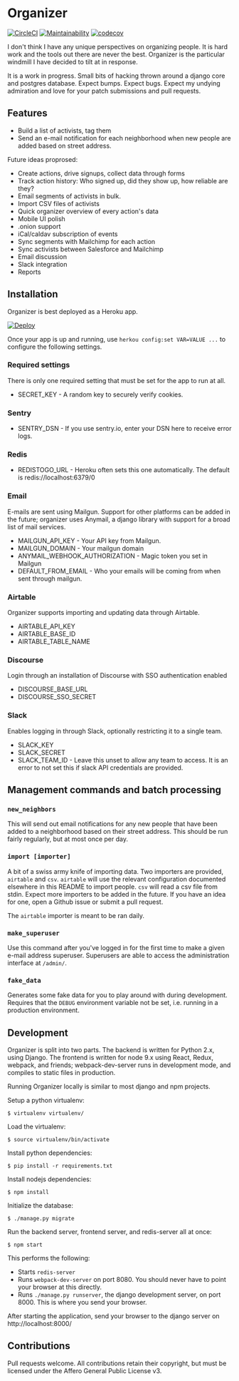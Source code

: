 # Organizer

[![CircleCI](https://circleci.com/gh/tdfischer/organizer.svg?style=svg)](https://circleci.com/gh/tdfischer/organizer)
[![Maintainability](https://api.codeclimate.com/v1/badges/86f7c614494ac53194e2/maintainability)](https://codeclimate.com/github/tdfischer/organizer/maintainability)
[![codecov](https://codecov.io/gh/tdfischer/organizer/branch/master/graph/badge.svg)](https://codecov.io/gh/tdfischer/organizer)


I don't think I have any unique perspectives on organizing people. It is hard
work and the tools out there are never the best. Organizer is the particular
windmill I have decided to tilt at in response.

It is a work in progress. Small bits of hacking thrown around a django core and
postgres database. Expect bumps. Expect bugs. Expect my undying admiration and
love for your patch submissions and pull requests.

## Features

* Build a list of activists, tag them
* Send an e-mail notification for each neighborhood when new people are added
  based on street address.

Future ideas proprosed:

* Create actions, drive signups, collect data through forms
* Track action history: Who signed up, did they show up, how reliable are they?
* Email segments of activists in bulk.
* Import CSV files of activists
* Quick organizer overview of every action's data
* Mobile UI polish
* .onion support
* iCal/caldav subscription of events
* Sync segments with Mailchimp for each action
* Sync activists between Salesforce and Mailchimp
* Email discussion
* Slack integration
* Reports

## Installation

Organizer is best deployed as a Heroku app.

[![Deploy](https://www.herokucdn.com/deploy/button.svg)](https://heroku.com/deploy)

Once your app is up and running, use ```herkou config:set VAR=VALUE ...``` to
configure the following settings.

### Required settings

There is only one required setting that must be set for the app to run at all.

* SECRET_KEY - A random key to securely verify cookies.

### Sentry

* SENTRY_DSN - If you use sentry.io, enter your DSN here to receive error logs.

### Redis

* REDISTOGO_URL - Heroku often sets this one automatically. The default is
  redis://localhost:6379/0

### Email

E-mails are sent using Mailgun. Support for other platforms can be added in the
future; organizer uses Anymail, a django library with support for a broad list
of mail services.

* MAILGUN_API_KEY - Your API key from Mailgun.
* MAILGUN_DOMAIN - Your mailgun domain 
* ANYMAIL_WEBHOOK_AUTHORIZATION - Magic token you set in Mailgun
* DEFAULT_FROM_EMAIL - Who your emails will be coming from when sent through
  mailgun.

### Airtable

Organizer supports importing and updating data through Airtable.

* AIRTABLE_API_KEY
* AIRTABLE_BASE_ID
* AIRTABLE_TABLE_NAME

### Discourse

Login through an installation of Discourse with SSO authentication enabled

* DISCOURSE_BASE_URL
* DISCOURSE_SSO_SECRET

### Slack

Enables logging in through Slack, optionally restricting it to a single team.

* SLACK_KEY
* SLACK_SECRET
* SLACK_TEAM_ID - Leave this unset to allow any team to access. It is an error
  to not set this if slack API credentials are provided.


## Management commands and batch processing

### ``new_neighbors``

This will send out email notifications for any new people that have been added
to a neighborhood based on their street address. This should be run fairly
regularly, but at most once per day.


### ``import [importer]``

A bit of a swiss army knife of importing data. Two importers are provided,
``airtable`` and ``csv``. ``airtable`` will use the relevant configuration
documented elsewhere in this README to import people. ``csv`` will read a csv
file from stdin. Expect more importers to be added in the future. If you have an
idea for one, open a Github issue or submit a pull request.

The ``airtable`` importer is meant to be ran daily.

### ``make_superuser``

Use this command after you've logged in for the first time to make a given
e-mail address superuser. Superusers are able to access the administration
interface at ``/admin/``.

### ``fake_data``

Generates some fake data for you to play around with during development.
Requires that the ``DEBUG`` environment variable not be set, i.e. running in a
production environment.

## Development

Organizer is split into two parts. The backend is written for Python 2.x, using
Django. The frontend is written for node 9.x using React, Redux, webpack, and
friends; webpack-dev-server runs in development mode, and compiles to static
files in production.

Running Organizer locally is similar to most django and npm projects.

Setup a python virtualenv:

    $ virtualenv virtualenv/

Load the virtualenv:

    $ source virtualenv/bin/activate

Install python dependencies:

    $ pip install -r requirements.txt

Install nodejs dependencies:

    $ npm install

Initialize the database:

    $ ./manage.py migrate

Run the backend server, frontend server, and redis-server all at once:

    $ npm start

This performs the following:

* Starts ``redis-server``
* Runs ``webpack-dev-server`` on port 8080. You should never have to point your
  browser at this directly.
* Runs ``./manage.py runserver``, the django development server, on port 8000.
  This is where you send your browser.

After starting the application, send your browser to the django server on
http://localhost:8000/

## Contributions

Pull requests welcome. All contributions retain their copyright, but must be
licensed under the Affero General Public License v3.
